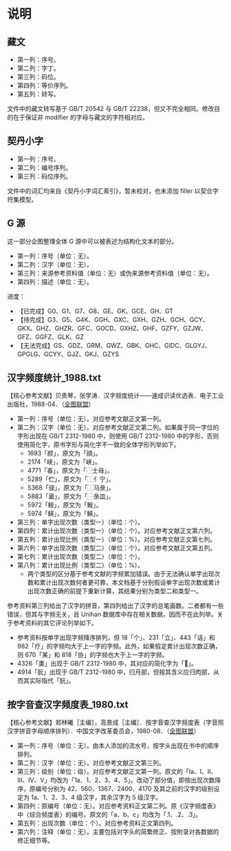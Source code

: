 # 说明

## 藏文

- 第一列：序号。
- 第二列：字丁。
- 第三列：码位。
- 第四列：等价序列。
- 第五列：转写。

文件中的藏文转写基于 GB/T 20542 与 GB/T 22238，但又不完全相同。修改目的在于保证非 modifier 的字母与藏文的字符相对应。

## 契丹小字

- 第一列：序号。
- 第二列：编号序列。
- 第三列：码位序列。

文件中的词汇均来自《契丹小字词汇索引》，暂未校对，也未添加 filler 以契合字符集模型。

## G 源

这一部分企图整理全体 G 源中可以被表述为结构化文本的部分。

- 第一列：序号（单位：无）。
- 第二列：汉字（单位：无）。
- 第三列：来源参考资料值（单位：无）或伪来源参考资料值（单位：无）。
- 第四列：描述（单位：无）。

进度：

- 【已完成】G0、G1、G7、G8、GE、GK、GCE、GH、GT
- 【待完成】G3、G5、G4K、GGH、GXC、GXH、GZH、GCH、GCY、GKX、GHZ、GHZR、GFC、GOCD、GXHZ、GHF、GZFY、GZJW、GFZ、GGFZ、GLK、GZ
- 【无法完成】GS、GDZ、GRM、GWZ、GBK、GHC、GIDC、GLGYJ、GPGLG、GCYY、GJZ、GKJ、GZYS


## 汉字频度统计_1988.txt

【核心参考文献】贝贵琴，张学涛．汉字频度统计——速成识读优选表．电子工业出版社，1988-04．（[全图联盟](http://book.ucdrs.superlib.net/views/specific/2929/bookDetail.jsp?dxNumber=000001081892&d=F354F677C912576BA20CE537E3431A70&fenlei=08011304)）

- 第一列：序号（单位：无）。对应参考文献正文第一列。
- 第二列：汉字（单位：无）。对应参考文献正文第二列。如果属于同一字位的字形出现在 GB/T 2312-1980 中，则使用 GB/T 2312-1980 中的字形，否则使用简化字，原书字形与简化字不一致的全体字形列举如下。
    - 1693「颜」，原文为「顔」。
    - 2174「峡」，原文为「峽」。
    - 4771「毐」，原文为「⿱士母」。
    - 5289「伫」，原文为「⿰亻宁」。
    - 5368「𫘧」，原文为「⿰马彔」。
    - 5883「盝」，原文为「⿱彔皿」。
    - 5972「𩽾」，原文为「鮟」。
    - 5974「鲯」，原文为「鯕」。
- 第三列：单字出现次数（类型一）（单位：个）。
- 第四列：累计出现次数（类型一）（单位：个）。对应参考文献正文第六列。
- 第五列：累计出现比例（类型一）（单位：%）。对应参考文献正文第七列。
- 第六列：单字出现次数（类型二）（单位：个）。对应参考文献正文第五列。
- 第七列：累计出现次数（类型二）（单位：个）。
- 第八列：累计出现比例（类型二）（单位：%）。
    - 两个类型的区分基于参考文献的字频累加错误。由于无法确认单字出现次数和累计出现次数何者更可靠，本文档基于分别假设单字出现次数或累计出现次数正确的前提下重新计算，其结果分别为类型二和类型一。

参考资料第三列给出了汉字的拼音，第四列给出了汉字的总笔画数。二者都有一些错误，但其与字频无关，且 Unihan 数据库中存在相关数据，因而不在此列举。关于参考资料的其它评论列举如下。
-   参考资料按单字出现字频降序排列，但 18「个」、231「立」、443「话」和 982「疗」的字频均大于上一字的字频。此外，如果假定累计出现次数正确，则 670「某」和 818「协」的字频也大于上一字的字频。
-   4326「軎」出现于 GB/T 2312-1980 中，其对应的简化字为「𰹲」。	
-   4914「朊」出现于 GB/T 2312-1980 中，归月部，但按其含义应归肉部，从而其实际指代「䏓」。

## 按字音查汉字频度表_1980.txt

【核心参考文献】郑林曦［主编］，高景成［主编］．按字音查汉字频度表（字音照汉字拼音字母顺序排列）．中国文字改革委员会，1980-08．（[全图联盟](http://book.ucdrs.superlib.net/views/specific/2929/bookDetail.jsp?dxNumber=000000924233&d=E2662B8B2432107B60EEBE62D0EB3F31&fenlei=0802070404)）

- 第一列：序号（单位：无）。由本人添加的流水号，按字头出现在书中的顺序排列。
- 第二列：汉字（单位：无）。对应参考文献正文第三列。
- 第三列：级别（单位：级）。对应参考文献正文第一列。原文的「Ⅰa、Ⅰ、Ⅱ、Ⅲ、Ⅳ、Ⅴ」均改为「1a、1、2、3、4、5」。改动了部分值，即按出现次数降序，原编号分别为 42、560、1367、2400、4170 及其之前的汉字的级别设定为 1a、1、2、3、4 级汉字，其余汉字为 5 级汉字。
- 第四列：原编号（单位：无）。对应参考资料正文第二列。原《汉字频度表》中〈综合频度表〉的编号。原文的「a、b、c」均改为「.1、.2、.3」。
- 第五列：出现次数（单位：个）。对应参考资料正文第四列。
- 第六列：注释（单位：无）。主要包括对字头的简繁修正、按附录对各数据的修正细节等。
